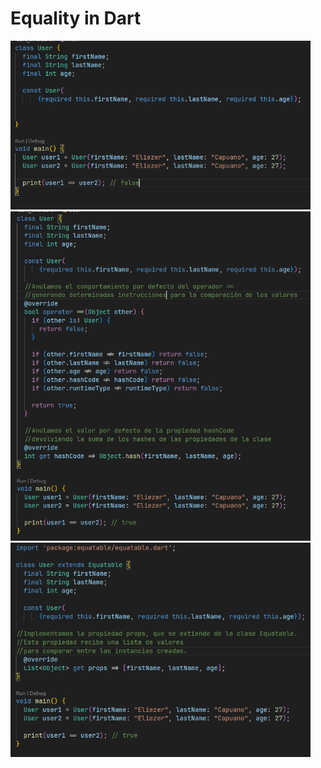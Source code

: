 # Equality in Dart

<img src="/assets/user.png" style="width: 100; max-width: 480px; height: auto; margin-inline:auto" />

<img src="/assets/user-operator-hashcode.png" style="width: 100; max-width: 480px; height: auto; margin-inline:auto" />

<img src="/assets/user-equatable.png" style="width: 100; max-width: 480px; height: auto; margin-inline:auto" />

